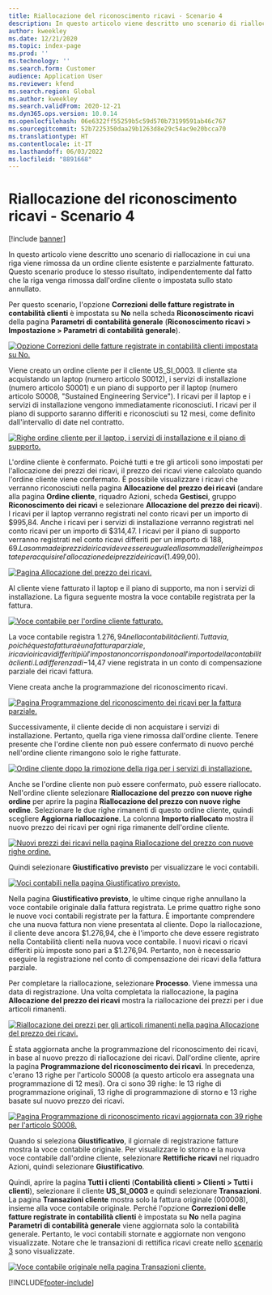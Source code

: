 ```yaml
---
title: Riallocazione del riconoscimento ricavi - Scenario 4
description: In questo articolo viene descritto uno scenario di riallocazione in cui una riga viene rimossa da un ordine cliente esistente e parzialmente fatturato. Questo scenario produce lo stesso risultato, indipendentemente dal fatto che la riga venga rimossa dall'ordine cliente o impostata sullo stato annullato.
author: kweekley
ms.date: 12/21/2020
ms.topic: index-page
ms.prod: ''
ms.technology: ''
ms.search.form: Customer
audience: Application User
ms.reviewer: kfend
ms.search.region: Global
ms.author: kweekley
ms.search.validFrom: 2020-12-21
ms.dyn365.ops.version: 10.0.14
ms.openlocfilehash: 06e6322ff55259b5c59d570b73199591ab46c767
ms.sourcegitcommit: 52b7225350daa29b1263d8e29c54ac9e20bcca70
ms.translationtype: HT
ms.contentlocale: it-IT
ms.lasthandoff: 06/03/2022
ms.locfileid: "8891668"
---
```

# <a name="revenue-recognition-reallocation--scenario-4"></a>Riallocazione del riconoscimento ricavi - Scenario 4

[!include [banner](../includes/banner.md)]

In questo articolo viene descritto uno scenario di riallocazione in cui una riga viene rimossa da un ordine cliente esistente e parzialmente fatturato. Questo scenario produce lo stesso risultato, indipendentemente dal fatto che la riga venga rimossa dall'ordine cliente o impostata sullo stato annullato.

Per questo scenario, l'opzione **Correzioni delle fatture registrate in contabilità clienti** è impostata su **No** nella scheda **Riconoscimento ricavi** della pagina **Parametri di contabilità generale** (**Riconoscimento ricavi \> Impostazione \> Parametri di contabilità generale**).

[![Opzione Correzioni delle fatture registrate in contabilità clienti impostata su No.](./media/37_rev-rec-scenarios.png)](./media/37_rev-rec-scenarios.png)

Viene creato un ordine cliente per il cliente US\_SI\_0003. Il cliente sta acquistando un laptop (numero articolo S0012), i servizi di installazione (numero articolo S0001) e un piano di supporto per il laptop (numero articolo S0008, "Sustained Engineering Service"). I ricavi per il laptop e i servizi di installazione vengono immediatamente riconosciuti. I ricavi per il piano di supporto saranno differiti e riconosciuti su 12 mesi, come definito dall'intervallo di date nel contratto.

[![Righe ordine cliente per il laptop, i servizi di installazione e il piano di supporto.](./media/38_rev-rec-scenarios.png)](./media/38_rev-rec-scenarios.png)

L'ordine cliente è confermato. Poiché tutti e tre gli articoli sono impostati per l'allocazione dei prezzi dei ricavi, il prezzo dei ricavi viene calcolato quando l'ordine cliente viene confermato. È possibile visualizzare i ricavi che verranno riconosciuti nella pagina **Allocazione del prezzo dei ricavi** (andare alla pagina **Ordine cliente**, riquadro Azioni, scheda **Gestisci**, gruppo **Riconoscimento dei ricavi** e selezionare **Allocazione del prezzo dei ricavi**). I ricavi per il laptop verranno registrati nel conto ricavi per un importo di $995,84. Anche i ricavi per i servizi di installazione verranno registrati nel conto ricavi per un importo di $314,47. I ricavi per il piano di supporto verranno registrati nel conto ricavi differiti per un importo di $188,69. La somma dei prezzi dei ricavi deve essere uguale alla somma delle righe impostate per acquisire l'allocazione dei prezzi dei ricavi ($1.499,00).

[![Pagina Allocazione del prezzo dei ricavi.](./media/39_rev-rec-scenarios.png)](./media/39_rev-rec-scenarios.png)

Al cliente viene fatturato il laptop e il piano di supporto, ma non i servizi di installazione. La figura seguente mostra la voce contabile registrata per la fattura.

[![Voce contabile per l'ordine cliente fatturato.](./media/40_rev-rec-scenarios.png)](./media/40_rev-rec-scenarios.png)

La voce contabile registra $1.276,94 nella contabilità clienti. Tuttavia, poiché questa fattura è una fattura parziale, i ricavi o i ricavi differiti più l'imposta non corrispondono all'importo della contabilità clienti. La differenza di -$14,47 viene registrata in un conto di compensazione parziale dei ricavi fattura.

Viene creata anche la programmazione del riconoscimento ricavi.

[![Pagina Programmazione del riconoscimento dei ricavi per la fattura parziale.](./media/41_rev-rec-scenarios.png)](./media/41_rev-rec-scenarios.png)

Successivamente, il cliente decide di non acquistare i servizi di installazione. Pertanto, quella riga viene rimossa dall'ordine cliente. Tenere presente che l'ordine cliente non può essere confermato di nuovo perché nell'ordine cliente rimangono solo le righe fatturate.

[![Ordine cliente dopo la rimozione della riga per i servizi di installazione.](./media/42_rev-rec-scenarios.png)](./media/42_rev-rec-scenarios.png)

Anche se l'ordine cliente non può essere confermato, può essere riallocato. Nell'ordine cliente selezionare **Riallocazione del prezzo con nuove righe ordine** per aprire la pagina **Riallocazione del prezzo con nuove righe ordine**. Selezionare le due righe rimanenti di questo ordine cliente, quindi scegliere **Aggiorna riallocazione**. La colonna **Importo riallocato** mostra il nuovo prezzo dei ricavi per ogni riga rimanente dell'ordine cliente.

[![Nuovi prezzi dei ricavi nella pagina Riallocazione del prezzo con nuove righe ordine.](./media/43_rev-rec-scenarios.png)](./media/43_rev-rec-scenarios.png)

Quindi selezionare **Giustificativo previsto** per visualizzare le voci contabili.

[![Voci contabili nella pagina Giustificativo previsto.](./media/44_rev-rec-scenarios.png)](./media/44_rev-rec-scenarios.png)

Nella pagina **Giustificativo previsto**, le ultime cinque righe annullano la voce contabile originale dalla fattura registrata. Le prime quattro righe sono le nuove voci contabili registrate per la fattura. È importante comprendere che una nuova fattura non viene presentata al cliente. Dopo la riallocazione, il cliente deve ancora $1.276,94, che è l'importo che deve essere registrato nella Contabilità clienti nella nuova voce contabile. I nuovi ricavi o ricavi differiti più imposte sono pari a $1.276,94. Pertanto, non è necessario eseguire la registrazione nel conto di compensazione dei ricavi della fattura parziale.

Per completare la riallocazione, selezionare **Processo**. Viene immessa una data di registrazione. Una volta completata la riallocazione, la pagina **Allocazione del prezzo dei ricavi** mostra la riallocazione dei prezzi per i due articoli rimanenti.

[![Riallocazione dei prezzi per gli articoli rimanenti nella pagina Allocazione del prezzo dei ricavi.](./media/45_rev-rec-scenarios.png)](./media/45_rev-rec-scenarios.png)

È stata aggiornata anche la programmazione del riconoscimento dei ricavi, in base al nuovo prezzo di riallocazione dei ricavi. Dall'ordine cliente, aprire la pagina **Programmazione del riconoscimento dei ricavi**. In precedenza, c'erano 13 righe per l'articolo S0008 (a questo articolo era assegnata una programmazione di 12 mesi). Ora ci sono 39 righe: le 13 righe di programmazione originali, 13 righe di programmazione di storno e 13 righe basate sul nuovo prezzo dei ricavi.

[![Pagina Programmazione di riconoscimento ricavi aggiornata con 39 righe per l'articolo S0008.](./media/46_rev-rec-scenarios.png)](./media/46_rev-rec-scenarios.png)

Quando si seleziona **Giustificativo**, il giornale di registrazione fatture mostra la voce contabile originale. Per visualizzare lo storno e la nuova voce contabile dall'ordine cliente, selezionare **Rettifiche ricavi** nel riquadro Azioni, quindi selezionare **Giustificativo**.

Quindi, aprire la pagina **Tutti i clienti** (**Contabilità clienti \> Clienti \> Tutti i clienti**), selezionare il cliente **US\_SI\_0003** e quindi selezionare **Transazioni**. La pagina **Transazioni cliente** mostra solo la fattura originale (000008), insieme alla voce contabile originale. Perché l'opzione **Correzioni delle fatture registrate in contabilità clienti** è impostata su **No** nella pagina **Parametri di contabilità generale** viene aggiornata solo la contabilità generale. Pertanto, le voci contabili stornate e aggiornate non vengono visualizzate. Notare che le transazioni di rettifica ricavi create nello [scenario 3](rev-rec-reallocation-scenario-3.md) sono visualizzate.

[![Voce contabile originale nella pagina Transazioni cliente.](./media/47_rev-rec-scenarios.png)](./media/47_rev-rec-scenarios.png)


[!INCLUDE[footer-include](../../includes/footer-banner.md)]
